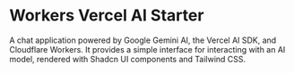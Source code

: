 # Workers Vercel AI Starter

A chat application powered by Google Gemini AI, the Vercel AI SDK, and Cloudflare Workers. It provides a simple interface for interacting with an AI model, rendered with Shadcn UI components and Tailwind CSS.
